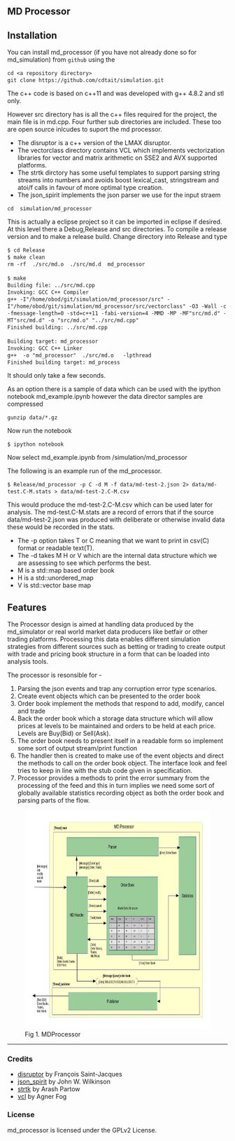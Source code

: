 MD Processor
------------

## Installation

You can install md_processor (if you have not already done so for md_simulation) from `github` using the 

```{bash}
cd <a repository directory>
git clone https://github.com/cdtait/simulation.git
```

The c++ code is based on c++11 and was developed with g++ 4.8.2 and stl only. 

However src directory has is all the c++ files required for the project, the main file is in md.cpp. Four further sub directories are included. These too are open source inlcudes to suport the md processor. 

* The disruptor is a c++ version of the LMAX disruptor. 
* The vectorclass directory contains VCL which implements vectorization libraries for vector and matrix arithmetic on SSE2 and AVX supported platforms. 
* The strtk dirctory has some useful templates to support parsing string streams into numbers and avoids boost lexical_cast, stringstream and atoi/f calls in favour of more optimal type creation.
* The json_spirit implements the json parser we use for the input straem

```{bash}
cd  simulation/md_processor
```

This is actually a eclipse project so it can be imported in eclipse if desired. At this level there a Debug,Release and src directories. To compile a release version and to make a release build. Change directory into Release and type 

```{bash}
$ cd Release
$ make clean
rm -rf  ./src/md.o  ./src/md.d  md_processor

$ make
Building file: ../src/md.cpp
Invoking: GCC C++ Compiler
g++ -I"/home/obod/git/simulation/md_processor/src" -I"/home/obod/git/simulation/md_processor/src/vectorclass" -O3 -Wall -c -fmessage-length=0 -std=c++11 -fabi-version=4 -MMD -MP -MF"src/md.d" -MT"src/md.d" -o "src/md.o" "../src/md.cpp"
Finished building: ../src/md.cpp
 
Building target: md_processor
Invoking: GCC C++ Linker
g++  -o "md_processor"  ./src/md.o   -lpthread
Finished building target: md_process
```
It should only take a few seconds.

As an option there is a sample of data which can be used with the ipython notebook md_example.ipynb however the data director samples are compressed

```{bash}
gunzip data/*.gz
```
Now run the notebook

```{bash}
$ ipython notebook
```
Now select md_example.ipynb from <a repository directory>/simulation/md_processor

The following is an example run of the md_processor.

```{bash}
$ Release/md_processor -p C -d M -f data/md-test-2.json 2> data/md-test.C-M.stats > data/md-test-2.C-M.csv
```

This would produce the md-test-2.C-M.csv which can be used later for analysis. The md-test.C-M.stats are a record of
errors that if the source data/md-test-2.json was produced with deliberate or otherwise invalid data these would be 
recorded in the stats.

* The -p option takes T or C meaning that we want to print in csv(C) format or readable text(T). 
* The -d takes M H or V which are the internal data structure which we are assessing to see which performs the best. 
 * M is a std::map based order book
 * H is a std::unordered_map
 * V is std::vector base map

## Features

The Processor design is aimed at handling data produced by the md_simulator or real world market data producers like betfair or other trading platforms. Processing this data enables different simulation strategies from different sources such as betting or trading to create output with trade and pricing book structure in a form that can be loaded into analysis tools.

The processor is resonsible for -

1. Parsing the json events and trap any corruption error type scenarios.
2. Create event objects which can be presented to the order book
3. Order book implement the methods that respond to add, modify, cancel and trade
4. Back the order book which a storage data structure which will allow prices at levels to be maintained and orders to be held at each price. Levels are Buy(Bid) or Sell(Ask).
5. The order book needs to present itself in a readable form so implement some sort of output stream/print function
6. The handler then is created to make use of the event objects and direct the methods to call on the order book object. The interface look and feel tries to keep in line with the stub code given in specification.
7. Processor provides a methods to print the error summary from the processing of the feed and this in turn implies we need some sort of globally available statistics recording object as both the order book and parsing parts of the flow.


<figure role="group">
<img src="images/MDProcessor.jpg" alt="MDProcessor" style="width: 800px; height: 500px;" title="MDProcessor"/>
<figcaption>Fig 1. MDProcessor</figcaption>
</figure>

---

### Credits
- [disruptor](https://github.com/fsaintjacques/disruptor--) by François Saint-Jacques
- [json_spirit](http://www.codeproject.com/Articles/20027/JSON-Spirit-A-C-JSON-Parser-Generator-Implemented) by John W. Wilkinson
- [strtk](http://www.partow.net/programming/strtk/index.html) by Arash Partow
- [vcl](www.agner.org/optimize) by Agner Fog

### License

md_processor is licensed under the GPLv2 License. 



